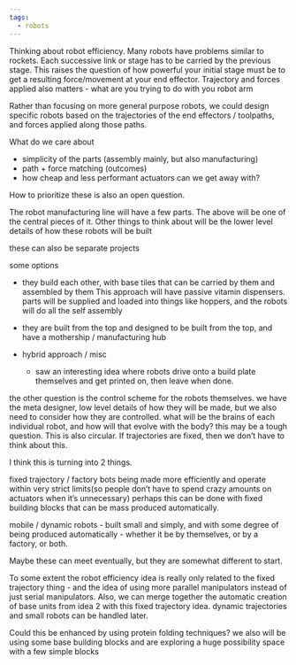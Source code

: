 ```yaml
---
tags:
  - robots
---
```



Thinking about robot efficiency. 
Many robots have problems similar to rockets. Each successive link or stage has to be carried by the previous stage. This raises the question of how powerful your initial stage must be to get a resulting force/movement at your end effector. Trajectory and forces applied also matters - what are you trying to do with you robot arm

Rather than focusing on more general purpose robots, we could design specific robots based on the trajectories of the end effectors / toolpaths, and forces applied along those paths. 

What do we care about
- simplicity of the parts (assembly mainly, but also manufacturing)
- path + force matching (outcomes)
- how cheap and less performant actuators can we get away with?

How to prioritize these is also an open question.

The robot manufacturing line will have a few parts. The above will be one of the central pieces of it. Other things to think about will be the lower level details of how these robots will be built

these can also be separate projects

some options
- they build each other, with base tiles that can be carried by them and assembled by them
This approach will have passive vitamin dispensers. parts will be supplied and loaded into things like hoppers, and the robots will do all the self assembly

- they are built from the top and designed to be built from the top, and have a mothership / manufacturing hub

- hybrid approach / misc
   - saw an interesting idea where robots drive onto a build plate themselves and get printed on, then leave when done. 

the other question is the control scheme for the robots themselves. we have the meta designer, low level details of how they will be made, but we also need to consider how they are controlled. what will be the brains of each individual robot, and how will that evolve with the body? this may be a tough question. This is also circular. If trajectories are fixed, then we don’t have to think about this. 

I think this is turning into 2 things.

fixed trajectory / factory bots being made more efficiently and operate within very strict limits(so people don’t have to spend crazy amounts on actuators when it’s unnecessary) perhaps this can be done with fixed building blocks that can be mass produced automatically. 

mobile / dynamic robots - built small and simply, and with some degree of being produced automatically - whether it be by themselves, or by a factory, or both.

Maybe these can meet eventually, but they are somewhat different to start.

To some extent the robot efficiency idea is really only related to the fixed trajectory thing - and the idea of using more parallel manipulators instead of just serial manipulators. Also, we can merge together the automatic creation of base units from idea 2 with this fixed trajectory idea. dynamic trajectories and small robots can be handled later. 

Could this be enhanced by using protein folding techniques? we also will be using some base building blocks and are exploring a huge possibility space with a few simple blocks







